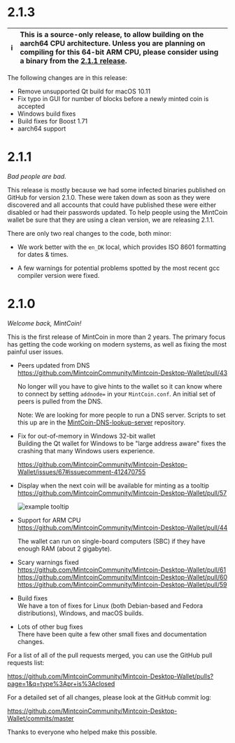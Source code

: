 # 2.1.3

:information_source: | This is a source-only release, to allow building on the aarch64 CPU architecture. Unless you are planning on compiling for this 64-bit ARM CPU, please consider using a binary from the [2.1.1 release](https://github.com/MintcoinCommunity/Mintcoin-Desktop-Wallet/releases/tag/v2.1.1). 
:---: | :--- 

The following changes are in this release:

* Remove unsupported Qt build for macOS 10.11
* Fix typo in GUI for number of blocks before a newly minted coin is accepted
* Windows build fixes
* Build fixes for Boost 1.71
* aarch64 support 

# 2.1.1

_Bad people are bad._

This release is mostly because we had some infected binaries published
on GitHub for version 2.1.0. These were taken down as soon as they
were discovered and all accounts that could have published these were
either disabled or had their passwords updated. To help people using
the MintCoin wallet be sure that they are using a clean version, we
are releasing 2.1.1.

There are only two real changes to the code, both minor:

* We work better with the `en_DK` local, which provides ISO 8601
  formatting for dates & times.

* A few warnings for potential problems spotted by the most recent gcc
  compiler version were fixed.

# 2.1.0

_Welcome back, MintCoin!_

This is the first release of MintCoin in more than 2 years. The
primary focus has getting the code working on modern systems, as well
as fixing the most painful user issues.

* Peers updated from DNS  
  https://github.com/MintcoinCommunity/Mintcoin-Desktop-Wallet/pull/43

  No longer will you have to give hints to the wallet so it can know
  where to connect by setting `addnode=` in your `MintCoin.conf`. An
  initial set of peers is pulled from the DNS.

  Note: We are looking for more people to run a DNS server. Scripts to
  set this up are in the
  [MintCoin-DNS-lookup-server](https://github.com/shane-kerr/MintCoin-DNS-lookup-server)
  repository.

* Fix for out-of-memory in Windows 32-bit wallet  
  Building the Qt wallet for Windows to be "large address aware" fixes
  the crashing that many Windows users experience.

  https://github.com/MintcoinCommunity/Mintcoin-Desktop-Wallet/issues/67#issuecomment-412470755

* Display when the next coin will be available for minting as a tooltip  
  https://github.com/MintcoinCommunity/Mintcoin-Desktop-Wallet/pull/57

  ![example tooltip](https://user-images.githubusercontent.com/1943584/38581536-b02d6eea-3cfc-11e8-8232-44e45921d4e7.png)

* Support for ARM CPU  
  https://github.com/MintcoinCommunity/Mintcoin-Desktop-Wallet/pull/44

  The wallet can run on single-board computers (SBC) if they have
  enough RAM (about 2 gigabyte).

* Scary warnings fixed  
  https://github.com/MintcoinCommunity/Mintcoin-Desktop-Wallet/pull/61
  https://github.com/MintcoinCommunity/Mintcoin-Desktop-Wallet/pull/60
  https://github.com/MintcoinCommunity/Mintcoin-Desktop-Wallet/pull/59

* Build fixes  
  We have a ton of fixes for Linux (both Debian-based and Fedora
  distributions), Windows, and macOS builds.

* Lots of other bug fixes   
  There have been quite a few other small fixes and documentation
  changes.

For a list of all of the pull requests merged, you can use the GitHub
pull requests list: 

https://github.com/MintcoinCommunity/Mintcoin-Desktop-Wallet/pulls?page=1&q=type%3Apr+is%3Aclosed

For a detailed set of all changes, please look at the GitHub commit
log:

https://github.com/MintcoinCommunity/Mintcoin-Desktop-Wallet/commits/master

Thanks to everyone who helped make this possible.
